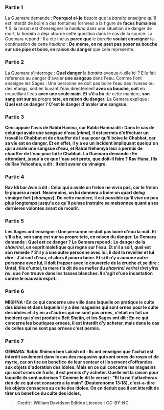 
### Partie 1
La Guemara demande : <b>Pourquoi ai-je</b> besoin que la <i>baraita</i> enseigne qu'il est interdit de boire a des fontaines formees a la figure de <b>faces humaines ?</b> Si la raison est d'enseigner la <i>halakha</i> dans une situation de danger de mort, la <i>baraita</i> a deja aborde cette question dans le cas de la source. La Guemara repond : Il a ete inclus <b>parce que</b> le <i>baraita</i> <b>voulait enseigner</b> la continuation de cette <i>halakha</i> : <b>De meme, on ne peut pas poser sa bouche sur une pipe et boire, en raison du danger</b> que cela represente.

### Partie 2
La Guemara s'interroge : <b>Quel danger</b> la <i>baraita</i> evoque-t-elle ici ? Elle fait reference au danger d'avaler <b>une sangsue</b> dans l'eau. Comme l'ont enseigne les Sages : Une personne ne doit pas boire l'eau des rivieres ou des etangs, soit</b> en buvant l'eau directement <b>avec sa bouche, soit</b> en recueillant l'eau <b>avec une seule main</b>. <b>Et s'il a bu</b> de cette maniere, <b>son sang est sur sa</b> propre <b>tete, en raison du danger.</b> La Gemara explique : <b>Quel est ce <b>danger ?</b> C'est <b>le danger d'avaler <b>une sangsue.</b>

### Partie 3
Ceci <b>appuie</b> l'avis de <b>Rabbi Hanina, car Rabbi Hanina dit :</b> Dans le cas de <b>celui qui avale une sangsue d'eau [<i>nima</i>],</b> il est <b>permis d'effectuer un travail</b> le Chabbat et de <b>chauffer de l'eau pour qu'il</b> boive <b>le Chabbat,</b> car sa vie est en danger. <b>Et</b> en effet, il y a eu <b>un incident impliquant quelqu'un qui a avale une sangsue d'eau, et Rabbi Nehemya leur a permis</b> de <b>chauffer de l'eau pour lui le Chabbat.</b> La Guemara demande : <b>En attendant,</b> jusqu'a ce que l'eau soit prete, que doit-il faire ? <b>Rav Huna, fils de Rav Yehoshua, a dit : Il doit avaler du vinaigre.</b>

### Partie 4
<b>Rav Idi bar Avin a dit : Celui qui a avale un frelon ne vivra pas,</b> car le frelon le piquera a mort. <b>Neanmoins, on lui donnera a boire un quart de</b><i>log</i> <b>vinaigre fort [<i>shamgaz</i>].</b> De cette maniere, <b>il est possible qu'il vive</b> un <b>peu</b> plus longtemps <b>jusqu'a ce qu'il puisse instruire sa maisonnee</b> quant a ses dernieres volontes avant de mourir.

### Partie 5
<b>Les Sages ont enseigne : Une personne ne doit pas boire d'eau la nuit. Et s'il a bu, son sang est sur sa</b> propre <b>tete, en raison du danger.</b> La Gemara demande : <b>Quel est ce <b>danger ?</b> La Gemara repond : <b>Le danger de</b> la <b><i>shavrirei</i>,</b> un esprit malefique qui regne sur l'eau. <b>Et s'il a soif, quel est son remede ? S'il y a une autre</b> personne <b>avec lui, il doit la reveiller et lui dire : J'ai soif d'eau,</b> et alors il pourra boire. <b>Et si</b> il n'y a <b>aucune autre personne</b> avec lui, <b>il doit frapper avec le couvercle de la cruche et se dire : Untel, fils d'untel, ta mere t'a dit</b> de <b>se mefier</b> du <b><i>shavrirei verirei rirei yirei rei</i>,</b> que l'on trouve <b>dans les tasses blanches.</b> Il s'agit d'une incantation contre le mauvais esprit.

### Partie 6
<strong>MISHNA :</strong> En ce qui concerne <b>une ville dans laquelle on pratique le culte des idoles</b> et dans laquelle il y a des magasins qui sont ornes</b> pour le culte des idoles <b>et</b> il y en a d'autres <b>qui ne sont pas ornes, c'etait</b> en fait <b>un incident</b> qui s'est produit <b>a Beit Sheân, et les Sages ont dit : </b> En ce qui concerne <b>les boutiques ornees</b>, il est <b>interdit</b> d'y acheter, <b>mais</b> dans le cas de <b>celles qui ne sont pas ornees</b> c'est <b>permis. </b>

### Partie 7
<strong>GEMARA:</strong> <b>Rabbi Shimon ben Lakish dit : Ils ont enseigne</b> que l'achat est interdit <b>seulement</b> dans le cas des magasins qui sont <b>ornes de roses et de myrte, car on tire un benefice de</b> leur <b>senteur</b> et ils servent d'offrandes aux objets d'adoration des idoles. <b>Mais</b> en ce qui concerne les magasins qui sont <b>ornes de fruits,</b> il est <b>permis</b> d'y acheter. <b>Quelle est la raison</b> pour laquelle ils sont autorises ? <b>Comme le dit le verset : "Et tu ne t'attacheras rien de ce qui est consacre a ta main"</b> (Deuteronome 13:18), c'est-a-dire les objets consacres au culte des idoles. On en deduit que <b>il est interdit</b> de <b>tirer un benefice</b> du culte des idoles,

>Credit : William Davidson Edition
>Licence : CC-BY-NC
